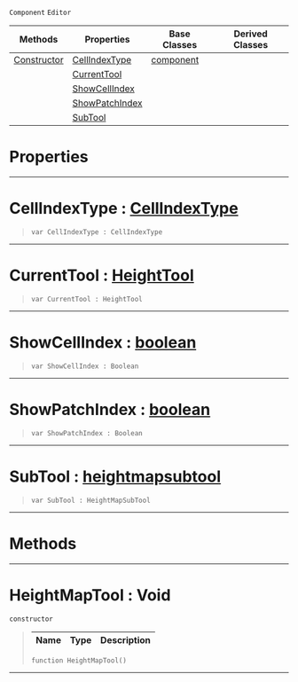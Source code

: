  `Component` `Editor`



|Methods|Properties|Base Classes|Derived Classes|
|---|---|---|---|
|[ Constructor](https://github.com/zeroengineteam/ZeroDocs/code_reference/class_reference/heightmaptool.markdown#heightmaptool-void)|[ CellIndexType](https://github.com/zeroengineteam/ZeroDocs/code_reference/class_reference/heightmaptool.markdown#cellindextype-zero-engin)|[component](https://github.com/zeroengineteam/ZeroDocs/code_reference/class_reference/component.markdown)| |
| |[ CurrentTool](https://github.com/zeroengineteam/ZeroDocs/code_reference/class_reference/heightmaptool.markdown#currenttool-zero-engine)| | |
| |[ ShowCellIndex](https://github.com/zeroengineteam/ZeroDocs/code_reference/class_reference/heightmaptool.markdown#showcellindex-zero-engin)| | |
| |[ ShowPatchIndex](https://github.com/zeroengineteam/ZeroDocs/code_reference/class_reference/heightmaptool.markdown#showpatchindex-zero-engi)| | |
| |[ SubTool](https://github.com/zeroengineteam/ZeroDocs/code_reference/class_reference/heightmaptool.markdown#subtool-zero-engine-docu)| | |


 #  Properties


---  
 #  CellIndexType : [CellIndexType](https://github.com/zeroengineteam/ZeroDocs/code_reference/enum_reference.markdown#cellindextype)

> 
> ``` lang=cpp, name=Zilch
> var CellIndexType : CellIndexType


---  
 #  CurrentTool : [HeightTool](https://github.com/zeroengineteam/ZeroDocs/code_reference/enum_reference.markdown#heighttool)

> 
> ``` lang=cpp, name=Zilch
> var CurrentTool : HeightTool


---  
 #  ShowCellIndex : [boolean](https://github.com/zeroengineteam/ZeroDocs/code_reference/zilch_base_types/boolean.markdown)

> 
> ``` lang=cpp, name=Zilch
> var ShowCellIndex : Boolean


---  
 #  ShowPatchIndex : [boolean](https://github.com/zeroengineteam/ZeroDocs/code_reference/zilch_base_types/boolean.markdown)

> 
> ``` lang=cpp, name=Zilch
> var ShowPatchIndex : Boolean


---  
 #  SubTool : [heightmapsubtool](https://github.com/zeroengineteam/ZeroDocs/code_reference/class_reference/heightmapsubtool.markdown)

> 
> ``` lang=cpp, name=Zilch
> var SubTool : HeightMapSubTool


---  
 #  Methods


---  
 #  HeightMapTool : Void

 `constructor`

> 
> |Name|Type|Description|
> |---|---|---|
> ``` lang=cpp, name=Zilch
> function HeightMapTool()
> ``` 


---  
 

 